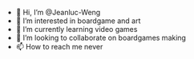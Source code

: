 - 👋 Hi, I’m @Jeanluc-Weng
- 👀 I’m interested in boardgame and art
- 🌱 I’m currently learning video games
- 💞️ I’m looking to collaborate on boardgames making
- 📫 How to reach me never

<!---
Jeanluc-Weng/Jeanluc-Weng is a ✨ special ✨ repository because its `README.md` (this file) appears on your GitHub profile.
You can click the Preview link to take a look at your changes.
--->
